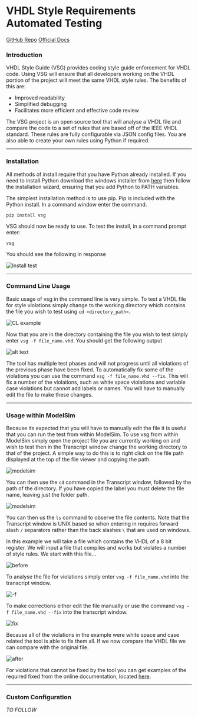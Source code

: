 # VHDL Style Requirements Automated Testing

[GitHub Repo](https://github.com/jeremiah-c-leary/vhdl-style-guide)
[Official Docs](https://vhdl-style-guide.readthedocs.io/en/latest/index.html)

### Introduction
VHDL Style Guide (VSG) provides coding style guide enforcement for VHDL code. Using VSG will ensure that all developers working on the VHDL portion of the project will meet the same VHDL style rules. The benefits of this are: 
- Improved readability 
- Simplified debugging 
- Facilitates more efficient and effective code review
  
The VSG project is an open source tool that will analyse a VHDL file and compare the code to a set of rules that are based off of the IEEE VHDL standard. These rules are fully configurable via JSON config files. You are also able to create your own rules using Python if required. 

---
### Installation
All methods of install require that you have Python already installed. If you need to install Python download the windows installer from [here](https://www.python.org/ftp/python/3.6.8/python-3.6.8-amd64.exe) then follow the installation wizard, ensuring that you add Python to PATH variables.

 The simplest installation method is to use pip. Pip is included with the Python install. In a command window enter the command. 

 ``` 
 pip install vsg
 ```

VSG should now be ready to use. To test the install, in a command prompt enter: 

```
vsg
```
You should see the following in response 

![Install test](https://i.postimg.cc/BnSRgV0J/term1.png "term1")

---
### Command Line Usage
Basic usage of vsg in the command line is very simple. To test a VHDL file for style violations simply change to the working directory which contains the file you wish to test using ```cd <directory_path>```.

![CL example](https://i.postimg.cc/8k7XHFXn/cd.png "cd")

Now that you are in the directory containing the file you wish to test simply enter ```vsg -f file_name.vhd```. You should get the following output

![alt text](https://i.postimg.cc/cCV80kf2/CLop.png "Logo Title")

The tool has multiple test phases and will not progress until all violations of the previous phase have been fixed. To automatically fix some of the violations you can use the command ```vsg -f file_name.vhd --fix```. This will fix a number of the violations, such as white space violations and variable case violations but cannot add labels or names. You will have to manually edit the file to make these changes.   

---
### Usage within ModelSim
Because its expected that you will have to manually edit the file it is useful that you can run the test from within ModelSim. To use vsg from within ModelSim simply open the project file you are currently working on and wish to test then in the Transcript window change the working directory to that of the project. A simple way to do this is to right click on the file path displayed at the top of the file viewer and copying the path. 

![modelsim](https://i.postimg.cc/pdvnZQgv/ms-cd.png "cd_ms")

You can then use the `cd` command in the Transcript window, followed by the path of the directory. If you have copied the label you must delete the file name, leaving just the folder path. 

![modelsim](https://i.postimg.cc/sXYBZMnX/ms-ls.png "cd_ls")

You can then us the `ls` command to observe the file contents. Note that the Transcript window is UNIX based so when entering in requires forward slash `/` separators rather than the back slashes `\` that are used on windows.  

In this example we will take a file which contains the VHDL of a 8 bit register. We will input a file that compiles and works but violates a number of style rules. We start with this file... 

![before](https://i.postimg.cc/jSCqjSk0/before.png "before")

To analyse the file for violations simply enter `vsg -f file_name.vhd` into the transcript window.  

![-f](https://i.postimg.cc/XYpyRZXG/find.png "find violations")

To make corrections either edit the file manually or use the command `vsg -f file_name.vhd --fix` into the transcript window. 

![fix](https://i.postimg.cc/9FJcGJmZ/fix.png "fix")

Because all of the violations in the example were white space and case related the tool is able to fix them all. If we now compare the VHDL file we can compare with the original file.

![after](https://i.postimg.cc/0NfVH9Pj/after.png "after")

For violations that cannot be fixed by the tool you can get examples of the required fixed from the online documentation, located [here](https://vhdl-style-guide.readthedocs.io/en/latest/rules.html).

---
### Custom Configuration

*TO FOLLOW*
